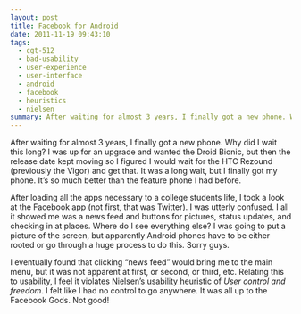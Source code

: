 ```yaml
---
layout: post
title: Facebook for Android
date: 2011-11-19 09:43:10
tags:
  - cgt-512
  - bad-usability
  - user-experience
  - user-interface
  - android
  - facebook
  - heuristics
  - nielsen
summary: After waiting for almost 3 years, I finally got a new phone. Why did I wait this long? I was up for an upgrade and wanted the Droid Bionic, but then the release date kept moving so I figured I would wait for the HTC Rezound (previously the Vigor) and get that. It was a long wait, but I finally got my phone
---
```


After waiting for almost 3 years, I finally got a new phone. Why did I wait this long? I was up for an upgrade and wanted the Droid Bionic, but then the release date kept moving so I figured I would wait for the HTC Rezound (previously the Vigor) and get that. It was a long wait, but I finally got my phone. It’s so much better than the feature phone I had before.

After loading all the apps necessary to a college students life, I took a look at the Facebook app (not first, that was Twitter). I was utterly confused. I all it showed me was a news feed and buttons for pictures, status updates, and checking in at places. Where do I see everything else? I was going to put a picture of the screen, but apparently Android phones have to be either rooted or go through a huge process to do this. Sorry guys.

I eventually found that clicking “news feed” would bring me to the main menu, but it was not apparent at first, or second, or third, etc. Relating this to usability, I feel it violates [Nielsen’s usability heuristic][1] of _User control and freedom_. I felt like I had no control to go anywhere. It was all up to the Facebook Gods. Not good!

   [1]: http://www.useit.com/papers/heuristic/heuristic_list.html
